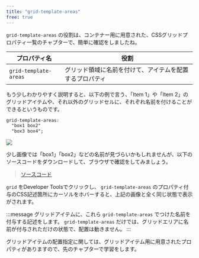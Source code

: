 ```yaml
---
title: "grid-template-areas"
free: true
---
```


`grid-template-areas` の役割は、コンテナー用に用意された、CSSグリッドプロパティ一覧のチャプターで、簡単に確認をしましたね。

プロパティ名 | 役割
------------ | -------------
 `grid-template-areas`  | グリッド領域に名前を付けて、アイテムを配置するプロパティ

もう少しわかりやすく説明すると、以下の例で言う、「Item 1」や「Item 2」のグリッドアイテムや、それ以外のグリッドセルに、それぞれ名前を付けることができるというものです。

```css
grid-template-areas:
  "box1 box2"
  "box3 box4";
```

![](https://storage.googleapis.com/zenn-user-upload/qppurylcklmdhs2lr8xe55xy8b0g)

少し画像では「box1」「box2」などの名前が見づらいかもしれませんが、以下のソースコードをダウンロードして、ブラウザで確認をしてみましょう。

> [ソースコード](https://github.com/schabibi1/zenn-book-challenges/tree/main/lesson6-grid-template-areas)

`grid` をDeveloper Toolsでクリックし、 `grid-template-areas` のプロパティ付与のCSS記述箇所にカーソルをホバーすると、上記の画像と全く同じ状態で表示がされます。

:::message
グリッドアイテムに、これら `grid-template-areas` でつけた名前を付与する記述をします。
`grid-template-areas` だけでは、グリッドエリアに名前が付与されただけの状態で、配置は動きません。
:::

グリッドアイテムの配置指定に関しては、グリッドアイテム用に用意されたプロパティがありますので、先のチャプターで学習をします。